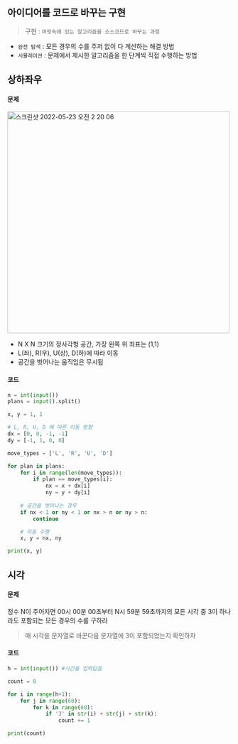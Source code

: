 ## 아이디어를 코드로 바꾸는 구현 

> 구현 : ```머릿속에 있는 알고리즘을 소스코드로 바꾸는 과정```

* ```완전 탐색``` : 모든 경우의 수를 주저 없이 다 계산하는 해결 방법
* ```시뮬레이션``` : 문제에서 제시한 알고리즘을 한 단계씩 직접 수행하는 방법

## 상하좌우

#### 문제

<img width="500" alt="스크린샷 2022-05-23 오전 2 20 06" src="https://user-images.githubusercontent.com/97823928/169707493-c66f72f1-b831-4a4c-ab3c-0bacbe3bbadb.png">


* N X N 크기의 정사각형 공간, 가장 왼쪽 위 좌표는 (1,1)
* L(좌), R(우), U(상), D(하)에 따라 이동
* 공간을 벗어나는 움직임은 무시됨

#### 코드

``` python
n = int(input())
plans = input().split()

x, y = 1, 1

# L, R, U, D 에 따른 이동 방향 
dx = [0, 0, -1, -1]
dy = [-1, 1, 0, 0]

move_types = ['L', 'R', 'U', 'D']

for plan in plans:
    for i in range(len(move_types)):
        if plan == move_types[i]:
            nx = x + dx[i]
            ny = y + dy[i]
    
    # 공간을 벗어나는 경우
    if nx < 1 or ny < 1 or nx > n or ny > n:
        continue

    # 이동 수행
    x, y = nx, ny

print(x, y)
```

## 시각

#### 문제

정수 N이 주어지면 00시 00분 00초부터 N시 59분 59초까지의 모든 시각 중 3이 하나라도 포함되는 모든 경우의 수를 구하라

> 매 시각을 문자열로 바꾼다음 문자열에 3이 포함되었는지 확인하자

#### 코드

```python
h = int(input()) #시간을 입력답음

count = 0

for i in range(h+1):
    for j in range(60):
        for k in range(60):
            if '3' in str(i) + str(j) + str(k):
                count += 1

print(count)
```
